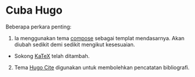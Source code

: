 # Cuba Hugo

Beberapa perkara penting:
1. Ia menggunakan tema [compose](https://github.com/onweru/compose) sebagai templat mendasarnya. Akan diubah sedikit demi sedikit mengikut kesesuaian.
  - Sokong [KaTeX](https://katex.org) telah ditambah.
2. Tema [Hugo Cite](https://github.com/loup-brun/hugo-cite) digunakan untuk membolehkan pencatatan bibliografi.
